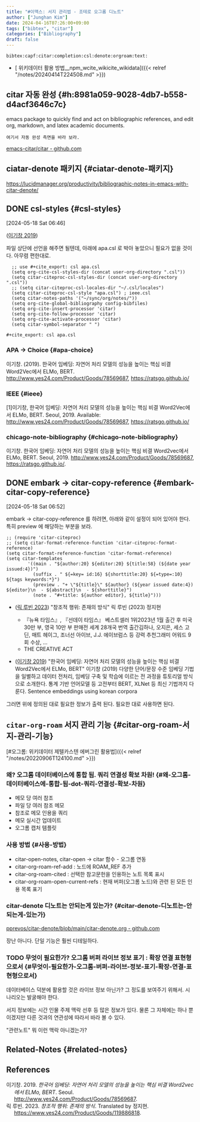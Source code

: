 ```yaml
---
title: "#이맥스: 서지 관리법 - 조테로 오그롬 디노트"
author: ["Junghan Kim"]
date: 2024-04-16T07:26:00+09:00
tags: ["bibtex", "citar"]
categories: ["Bibliography"]
draft: false
---
```


```text
bibtex:capf:citar:completion:csl:denote:orgroam:text:
```

-   [ 위키데이터 활용 방법\__npm_wcite_wikicite_wikidata]({{< relref "/notes/20240414T224508.md" >}})


## citar 자동 완성 {#h:8981a059-9028-4db7-b558-d4acf3646c7c}

emacs package to quickly find and act on bibliographic references, and edit org, markdown, and latex academic documents.

```text
여기서 자동 완성 측면을 바라 보라.
```

[emacs-citar/citar - github.com](https://github.com/emacs-citar/citar)


## ciatar-denote 패키지 {#ciatar-denote-패키지}

<https://lucidmanager.org/productivity/bibliographic-notes-in-emacs-with-citar-denote/>


## <span class="org-todo done DONE">DONE</span> csl-styles {#csl-styles}

<span class="timestamp-wrapper"><span class="timestamp">[2024-05-18 Sat 06:46]</span></span>

(<a href="#citeproc_bib_item_1">이기창 2019</a>)

파일 상단에 선언을 해주면 될텐데, 아래에 apa.csl 로 박아 놓았으니 필요가 없을 것이다. 아무렴 편한대로.

```text
  ;; use #+cite_export: csl apa.csl
  (setq org-cite-csl-styles-dir (concat user-org-directory ".csl"))
  (setq citar-citeproc-csl-styles-dir (concat user-org-directory ".csl"))
  ;; (setq citar-citeproc-csl-locales-dir "~/.csl/locales")
  (setq citar-citeproc-csl-style "apa.csl") ; ieee.csl
  (setq citar-notes-paths '("~/sync/org/notes/"))
  (setq org-cite-global-bibliography config-bibfiles)
  (setq org-cite-insert-processor 'citar)
  (setq org-cite-follow-processor 'citar)
  (setq org-cite-activate-processor 'citar)
  (setq citar-symbol-separator " ")
```

```text
#+cite_export: csl apa.csl
```


### APA -&gt; Choice {#apa-choice}

이기창. (2019). 한국어 임베딩: 자연어 처리 모델의 성능을 높이는 핵심 비결 Word2Vec에서 ELMo, BERT. <http://www.yes24.com/Product/Goods/78569687>, <https://ratsgo.github.io/>


### IEEE {#ieee}

[1]이기창, 한국어 임베딩: 자연어 처리 모델의 성능을 높이는 핵심 비결 Word2Vec에서 ELMo, BERT. Seoul, 2019. Available: <http://www.yes24.com/Product/Goods/78569687>, <https://ratsgo.github.io/>


### chicago-note-bibliography {#chicago-note-bibliography}

이기창. 한국어 임베딩: 자연어 처리 모델의 성능을 높이는 핵심 비결 Word2vec에서 ELMo, BERT. Seoul, 2019. <http://www.yes24.com/Product/Goods/78569687>, <https://ratsgo.github.io/>.


## <span class="org-todo done DONE">DONE</span> embark -&gt; citar-copy-reference {#embark-citar-copy-reference}

<span class="timestamp-wrapper"><span class="timestamp">[2024-05-18 Sat 06:52]</span></span>

embark -&gt; citar-copy-reference 를 하려면, 아래와 같이 설정이 되어 있어야 한다. 특히 preview 에 해당하는 부분을 보라.

```elisp
;; (require 'citar-citeproc)
;; (setq citar-format-reference-function 'citar-citeproc-format-reference)
(setq citar-format-reference-function 'citar-format-reference)
(setq citar-templates
        '((main . "${author:20} ${editor:20} ${title:58} (${date year issued:4})")
          (suffix . " ${=key= id:16} ${shorttitle:20} ${=type=:10} ${tags keywords:*}")
          (preview . "+ \"${title}\" ${author} (${year issued date:4}) ${editor}\n  - ${abstract}\n  - ${shorttitle}")
          (note . "#+title: ${author editor}, ${title}")))
```

-   (<a href="#citeproc_bib_item_2">릭 루빈 2023</a>) "창조적 행위: 존재의 방식" 릭 루빈 (2023) 정지현
    -   『뉴욕 타임스』, 『선데이 타임스』 베스트셀러 1위2023년 1월 출간 후 미국 30만 부, 영국 10만 부 판매전 세계 28개국 번역 출간김하나, 오지은, 세스 고딘, 매트 헤이그, 조너선 아이브, J.J. 에이브럼스 등 강력 추천그래미 어워드 9회 수상, ...
    -   THE CREATIVE ACT

-   (<a href="#citeproc_bib_item_1">이기창 2019</a>) "한국어 임베딩: 자연어 처리 모델의 성능을 높이는 핵심 비결 Word2Vec에서 ELMo, BERT" 이기창 (2019) 다양한 단어/문장 수준 임베딩 기법을 일별하고 데이터 전처리, 임베딩 구축 및 학습에 이르는 전 과정을 튜토리얼 방식으로 소개한다. 통계 기반 언어모델 등 고전부터 BERT, XLNet 등 최신 기법까지 다룬다. Sentence embeddings using korean corpora

그러면 위에 정의된 대로 필요한 정보가 출력 된다. 필요한 대로 사용하면 된다.


## `citar-org-roam` 서지 관리 기능 {#citar-org-roam-서지-관리-기능}

[#오그롬: 위키데이터 제텔카스텐 에버그린 활용법]({{< relref "/notes/20220906T124100.md" >}})


### 왜? 오그롬 데이터베이스에 통합 됨. 쿼리 연결성 확보 차원! {#왜-오그롬-데이터베이스에-통합-됨-dot-쿼리-연결성-확보-차원}

-   메모 당 여러 참조
-   파일 당 여러 참조 메모
-   참조로 메모 인용을 쿼리
-   메모 실시간 업데이트
-   오그롬 캡처 템플릿


### 사용 방법 {#사용-방법}

-   citar-open-notes, citar-open -&gt; citar 함수 - 오그롬 연동
-   citar-org-roam-ref-add : 노드에 ROAM_REF 추가
-   citar-org-roam-cited : 선택한 참고문헌을 인용하는 노트 목록 표시
-   citar-org-roam-open-current-refs : 현재 버퍼(오그롬 노드)와 관련 된 모든 인용 목록 표기


### citar-denote 디노트는 안되는게 있는가? {#citar-denote-디노트는-안되는게-있는가}

[pprevos/citar-denote/blob/main/citar-denote.org - github.com](https://github.com/pprevos/citar-denote/blob/main/citar-denote.org)

장난 아니다. 단일 기능은 훨씬 디테일하다.


### <span class="org-todo todo TODO">TODO</span> 무엇이 필요한가? 오그롬 버퍼 라이브 정보 표기 : 확장 연결 표현형으로서 {#무엇이-필요한가-오그롬-버퍼-라이브-정보-표기-확장-연결-표현형으로서}

데이터베이스 덕분에 활용할 것은 라이브 정보 아닌가? 그 정도를 보여주기 위해서. 시나리오는 발굴해야 한다.

서지 정보에는 시간 인물 주제 맥락 선후 등 많은 정보가 있다. 물론 그 자체에는 하나 뿐이겠지만 다른 것과의 연관성에 따라서 바라 볼 수 있다.

"관련노트" 뭐 이런 맥락 아니겠는가?


## Related-Notes {#related-notes}

## References

<style>.csl-entry{text-indent: -1.5em; margin-left: 1.5em;}</style><div class="csl-bib-body">
  <div class="csl-entry"><a id="citeproc_bib_item_1"></a>이기창. 2019. <i>한국어 임베딩: 자연어 처리 모델의 성능을 높이는 핵심 비결 Word2vec에서 ELMo, BERT</i>. Seoul. <a href="http://www.yes24.com/Product/Goods/78569687">http://www.yes24.com/Product/Goods/78569687</a>.</div>
  <div class="csl-entry"><a id="citeproc_bib_item_2"></a>릭 루빈. 2023. <i>창조적 행위: 존재의 방식</i>. Translated by 정지현. <a href="https://www.yes24.com/Product/Goods/119886818">https://www.yes24.com/Product/Goods/119886818</a>.</div>
</div>

